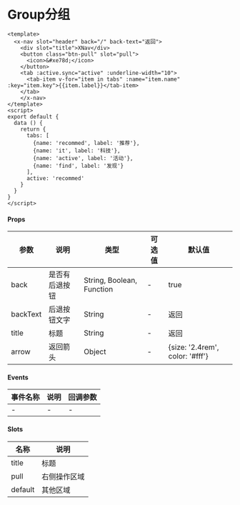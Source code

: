 # Group分组

```
<template>
  <x-nav slot="header" back="/" back-text="返回">
    <div slot="title">XNav</div>
    <button class="btn-pull" slot="pull">
      <icon>&#xe78d;</icon>
    </button>
    <tab :active.sync="active" :underline-width="10">
      <tab-item v-for="item in tabs" :name="item.name" :key="item.key">{{item.label}}</tab-item>
    </tab>
    </x-nav>
</template>
<script>
export default {
  data () {
    return {
      tabs: [
        {name: 'recommed', label: '推荐'},
        {name: 'it', label: '科技'},
        {name: 'active', label: '活动'},
        {name: 'find', label: '发现'}
      ],
      active: 'recommed'
    }
  }
}
</script>
```

#### Props
| 参数      | 说明    | 类型      | 可选值       | 默认值   |
|---------- |-------- |---------- |------------- |--------- |
| back     | 是否有后退按钮   | String, Boolean, Function  |   -       |    true    |
| backText     | 后退按钮文字   | String  |   -       |    返回    |
| title     | 标题   | String  |   -       |    返回    |
| arrow     | 返回箭头   | Object  |   -       |    {size: '2.4rem', color: '#fff'}    |

#### Events
| 事件名称 | 说明 | 回调参数 |
|---------|--------|---------|
| - | - | - |

#### Slots
| 名称 | 说明 | 
|---------|--------|
| title | 标题 |
| pull | 右侧操作区域 |
| default | 其他区域 |
